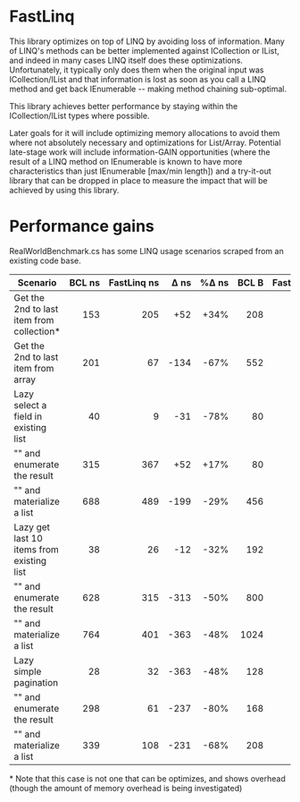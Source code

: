 # FastLinq

This library optimizes on top of LINQ by avoiding loss of information. Many of LINQ's methods can be better implemented against ICollection or IList, and indeed in many cases LINQ itself does these optimizations. Unfortunately, it typically only does them when the original input was ICollection/IList and that information is lost as soon as you call a LINQ method and get back IEnumerable -- making method chaining sub-optimal.

This library achieves better performance by staying within the ICollection/IList types where possible.

Later goals for it will include optimizing memory allocations to avoid them where not absolutely necessary and optimizations for List/Array. Potential late-stage work will include information-GAIN opportunities (where the result of a LINQ method on IEnumerable is known to have more characteristics than just IEnumerable \[max/min length\]) and a try-it-out library that can be dropped in place to measure the impact that will be achieved by using this library.

# Performance gains

RealWorldBenchmark.cs has some LINQ usage scenarios scraped from an existing code base.

Scenario | BCL&nbsp;ns | FastLinq&nbsp;ns | Δ&nbsp;ns | %Δ&nbsp;ns | BCL&nbsp;B | FastLinq&nbsp;B | Δ&nbsp;B | %Δ&nbsp;B |
---------|-------:|------------:|-----:|------:|------:|-----------:|---:|-----:|
Get the 2nd to last item from collection*|153|205|+52|+34%|208|272|+64|+31%|
Get the 2nd to last item from array|201|67|-134|-67%|552|56|-496|-90%|
Lazy select a field in existing list|40|9|-31|-78%|80|32|-48|-60%|
"" and enumerate the result|315|367|+52|+17%|80|80|0|0%|
"" and materialize a list|688|489|-199|-29%|456|248|-208|-46%|
Lazy get last 10 items from existing list|38|26|-12|-32%|192|80|-112|-58%|
"" and enumerate the result|628|315|-313|-50%|800|120|-680|-85%|
"" and materialize a list|764|401|-363|-48%|1024|224|-800|-78%|
Lazy simple pagination|28|32|-363|-48%|128|64|-64|-50%|
"" and enumerate the result|298|61|-237|-80%|168|112|-56|-33%|
"" and materialize a list|339|108|-231|-68%|208|152|-56|-27%|

&#42; Note that this case is not one that can be optimizes, and shows overhead
(though the amount of memory overhead is being investigated)
